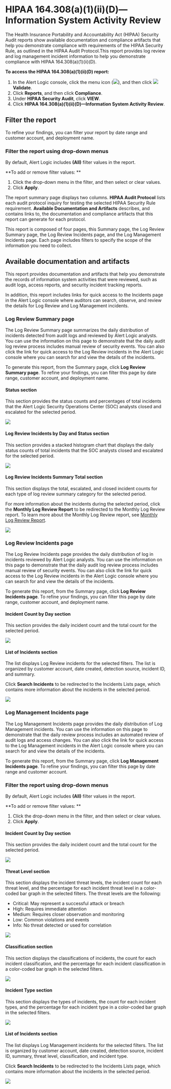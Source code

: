 # HIPAA 164.308(a)(1)(ii)(D)—Information System Activity Review

The Health Insurance Portability and Accountability Act (HIPAA) Security Audit reports show available documentation and compliance artifacts that help you demonstrate compliance with requirements of the HIPAA Security Rule, as outlined in the HIPAA Audit Protocol.This report provides log review and log management incident information to help you demonstrate compliance with HIPAA 164.308(a)(1)(ii)(D).

**To access the HIPAA 164.308(a)(1)(ii)(D) report:**

1. In the Alert Logic console, click the menu icon (![](../../../Resources/Images/dashboard/menu-icon.png)), and then click ![](../../../Resources/Images/dashboard/validate-icon.png)**Validate**.
2. Click **Reports**, and then click  **Compliance**.
3. Under **HIPAA Security Audit**, click **VIEW**.
4. Click **HIPAA 164.308(a)(1)(ii)(D)—Information System Activity Review**.

## Filter the report

To refine your findings, you can filter your report by  date range and customer account, and deployment name.

### Filter the report using drop-down menus

By default, Alert Logic includes **(All)** filter values in the report.

**To add or remove filter values: **

1. Click the drop-down menu in the filter, and then select or clear values.
2. Click **Apply**.

The report summary page displays two columns. **HIPAA Audit Protocol** lists each audit protocol inquiry for testing the selected HIPAA Security Rule requirement. **Available Documentation and Artifacts** describes, and contains links to, the documentation and compliance artifacts that this report can generate for each protocol.

This report is composed of four pages, this Summary page, the Log Review Summary page, the Log Review Incidents page, and the Log Management Incidents page. Each page includes filters to specify the scope of the information you need to collect.

## Available documentation and artifacts

This report provides documentation and artifacts that help you demonstrate the records of information system activities that were reviewed, such as audit logs, access reports, and security incident tracking reports.

In addition, this report includes links for quick access to the Incidents page in the Alert Logic console where auditors can search, observe, and review the details for Log Review and Log Management incidents.

### Log Review Summary page

The Log Review Summary page summarizes the daily distribution of incidents detected from audit logs and reviewed by Alert Logic analysts. You can use the information on this page to demonstrate that the daily audit log review process includes manual review of security events. You can also click the link for quick access to the Log Review incidents in the Alert Logic console where you can search for and view the details of the incidents.

To generate this report, from the Summary page, click **Log Review Summary page**. To refine your findings, you can filter this page by date range, customer account, and deployment name.

#### Status section

This section provides the status counts and percentages of total incidents that the Alert Logic Security Operations Center (SOC) analysts closed and escalated for the selected period.

![](../../../Resources/Images/Reports/Monthly-log-review/status.png)

#### Log Review Incidents by Day and Status section

This section provides a stacked histogram chart that displays the daily status counts  of total incidents that the SOC analysts closed and escalated for the selected period.

![](../../../Resources/Images/Reports/Monthly-log-review/incidents-by-day-and-status.png)

#### Log Review Incidents Summary Total section

This section displays the total, escalated, and closed incident counts for each type of log review summary category for the selected period.

For more information about the incidents during the selected period, click the **Monthly Log Review Report** to be redirected to the Monthly Log Review report. To learn more about the Monthly Log Review report, see [Monthly Log Review Report](../threats/log-review-analysis/monthly-log-review.md).

![](../../../Resources/Images/Reports/pci-requirement-10.6-incidents/log-review-incidents-summary-totals.png)

### Log Review Incidents page

The Log Review Incidents page provides the daily distribution of log in incidents reviewed by Alert Logic analysts. You can use the information on this page to demonstrate that the daily audit log review process includes manual review of security events. You can also click the link for quick access to the Log Review incidents in the Alert Logic console where you can search for and view the details of the incidents.

To generate this report, from the Summary page, click **Log Review Incidents page**. To refine your findings, you can filter this page by date range, customer account, and deployment name.

#### Incident Count by Day section

This section provides the daily incident count and the total count for  the selected period.

![](../../../Resources/Images/Reports/PCI-requirement-11.4/incident-count-by-day.png)

#### List of Incidents section 

The list displays Log Review incidents for the selected filters. The list is organized by customer account, date created, detection source, incident ID, and summary.

Click **Search Incidents** to be redirected to the Incidents Lists page, which contains more information about the incidents in the selected period.

![](../../../Resources/Images/Reports/pci-requirement-10.6-incidents/list-of-incidents-log-review.png)

### Log Management Incidents page

The Log Management Incidents page provides the daily distribution of Log Management incidents. You can use the information on this page to demonstrate that the daily review process includes an automated review of audit logs and access changes. You can also click the link for quick access to the Log Management incidents in the Alert Logic console where you can search for and view the details of the incidents.

To generate this report, from the Summary page, click **Log Management Incidents page**. To refine your findings, you can filter this page by date range and customer account.

### Filter the report using drop-down menus

By default, Alert Logic includes **(All)** filter values in the report.

**To add or remove filter values: **

1. Click the drop-down menu in the filter, and then select or clear values.
2. Click **Apply**.

#### Incident Count by Day section

This section provides the daily incident count and the total count for  the selected period.

![](../../../Resources/Images/Reports/PCI-requirement-11.4/incident-count-by-day.png)

#### Threat Level section

This section displays the incident threat levels, the incident count for each threat level, and the percentage for each incident threat level in a color-coded bar graph in the selected filters. The threat levels are the following:

* Critical: May represent a successful attack or breach
* High: Requires immediate attention
* Medium: Requires closer observation and monitoring
* Low: Common violations and events
* Info: No threat detected or used for correlation

![](../../../Resources/Images/Reports/PCI-requirement-11.4/threat-level.png)

#### Classification section 

This section displays the classifications of incidents, the count for each incident classification, and the percentage for each incident classification in a color-coded bar graph in the selected filters.

![](../../../Resources/Images/Reports/PCI-requirement-11.4/classification.png)

#### Incident Type section

This section displays the types of incidents, the count for each incident types, and the percentage for each incident type in a color-coded bar graph in the selected filters.

![](../../../Resources/Images/Reports/PCI-requirement-11.4/incident-type.png)

#### List of Incidents section

The list displays Log Management incidents for the selected filters. The list is organized by customer account, date created, detection source, incident ID, summary, threat level, classification, and incident type.

Click **Search Incidents** to be redirected to the Incidents Lists page, which contains more information about the incidents in the selected period.

![](../../../Resources/Images/Reports/pci-requirement-10.6-incidents/list-of-incidents.png)
